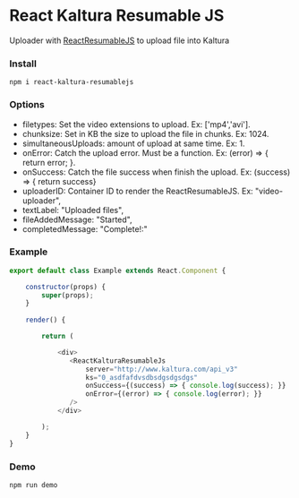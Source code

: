# React Kaltura Resumable JS

Uploader with [ReactResumableJS](https://www.npmjs.com/package/react-resumable-js) to upload file into Kaltura

### Install
`npm i react-kaltura-resumablejs`

### Options

- filetypes: Set the  video extensions to upload. Ex: ['mp4','avi'].
- chunksize: Set in KB the size to upload the file in chunks. Ex: 1024.
- simultaneousUploads: amount of upload at same time. Ex: 1.
- onError: Catch the upload error. Must be a function. Ex: (error) => { return error; }.
- onSuccess: Catch the file success when finish the upload. Ex: (success) => { return success}
- uploaderID: Container ID to render the ReactResumableJS. Ex: "video-uploader",
- textLabel: "Uploaded files",
- fileAddedMessage: "Started",
- completedMessage: "Complete!:"

### Example

```javascript
export default class Example extends React.Component {

    constructor(props) {
        super(props);
    }
    
    render() {

        return (

            <div>
               <ReactKalturaResumableJs
                   server="http://www.kaltura.com/api_v3"
                   ks="0_asdfafdvsdbsdgsdgsdgs"
                   onSuccess={(success) => { console.log(success); }}
                   onError={(error) => { console.log(error); }}
               />
            </div>

        );
    }
}
```

### Demo

`npm run demo`